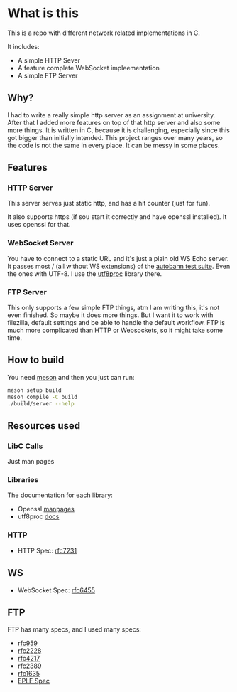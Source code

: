 # What is this

This is a repo with different network related implementations in C.

It includes:

- A simple HTTP Sever
- A feature complete WebSocket impleementation
- A simple FTP Server

## Why?

I had to write a really simple http server as an assignment at university. After that I added more features on top of that http server and also some more things. It is written in C, because it is challenging, especially since this got bigger than initially intended. This project ranges over many years, so the code is not the same in every place. It can be messy in some places.

## Features

### HTTP Server

This server serves just static http, and has a hit counter (just for fun).

It also supports https (if sou start it correctly and have openssl installed).
It uses openssl for that.

### WebSocket Server

You have to connect to a static URL and it's just a plain old WS Echo server. It passes most / (all without WS extensions) of the [autobahn test suite](https://github.com/crossbario/autobahn-testsuite). Even the ones with UTF-8. I use the [utf8proc](https://github.com/JuliaStrings/utf8proc/) library there.

### FTP Server

This only supports a few simple FTP things, atm I am writing this, it's not even finished. So maybe it does more things. But I want it to work with filezilla, default settings and be able to handle the default workflow. FTP is much more complicated than HTTP or Websockets, so it might take some time.

## How to build

You need [meson](https://mesonbuild.com/) and then you just can run:

```bash
meson setup build
meson compile -C build
./build/server --help
```

## Resources used

### LibC Calls

Just man pages

### Libraries

The documentation for each library:

- Openssl [manpages](https://docs.openssl.org/3.3/man3/SSL_clear/)
- utf8proc [docs](https://juliastrings.github.io/utf8proc/doc/)

### HTTP

- HTTP Spec: [rfc7231](https://datatracker.ietf.org/doc/html/rfc7231)

## WS

- WebSocket Spec: [rfc6455](https://datatracker.ietf.org/doc/html/rfc6455)

## FTP

FTP has many specs, and I used many specs:

- [rfc959](https://datatracker.ietf.org/doc/html/rfc959)
- [rfc2228](https://datatracker.ietf.org/doc/html/rfc2228)
- [rfc4217](https://datatracker.ietf.org/doc/html/rfc4217)
- [rfc2389](https://datatracker.ietf.org/doc/html/rfc2389)
- [rfc1635](https://datatracker.ietf.org/doc/html/rfc1635)
- [EPLF Spec](http://cr.yp.to/ftp/list/eplf.html)
